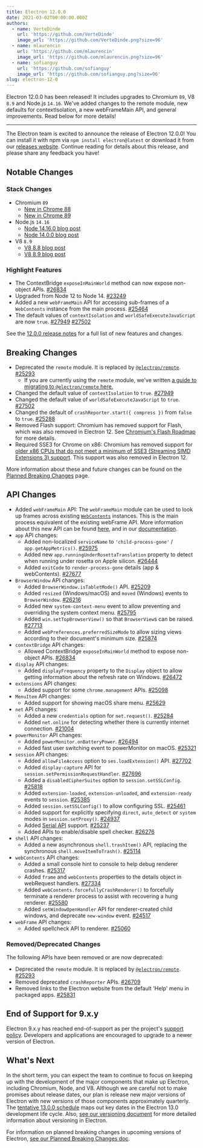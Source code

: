```yaml
---
title: Electron 12.0.0
date: 2021-03-02T00:00:00.000Z
authors:
  - name: VerteDinde
    url: 'https://github.com/VerteDinde'
    image_url: 'https://github.com/VerteDinde.png?size=96'
  - name: mlaurencin
    url: 'https://github.com/mlaurencin'
    image_url: 'https://github.com/mlaurencin.png?size=96'
  - name: sofianguy
    url: 'https://github.com/sofianguy'
    image_url: 'https://github.com/sofianguy.png?size=96'
slug: electron-12-0
---
```


Electron 12.0.0 has been released! It includes upgrades to Chromium `89`, V8 `8.9` and Node.js `14.16`. We've added changes to the remote module, new defaults for contextIsolation, a new webFrameMain API, and general improvements. Read below for more details!

---

The Electron team is excited to announce the release of Electron 12.0.0! You can install it with npm via `npm install electron@latest` or download it from our [releases website](https://electronjs.org/releases/stable). Continue reading for details about this release, and please share any feedback you have!

## Notable Changes

### Stack Changes

- Chromium `89`
  - [New in Chrome 88](https://developer.chrome.com/blog/new-in-chrome-88/)
  - [New in Chrome 89](https://developer.chrome.com/blog/new-in-chrome-89/)
- Node.js `14.16`
  - [Node 14.16.0 blog post](https://nodejs.org/en/blog/release/v14.16.0/)
  - [Node 14.0.0 blog post](https://nodejs.org/en/blog/release/v14.0.0/)
- V8 `8.9`
  - [V8 8.8 blog post](https://v8.dev/blog/v8-release-88)
  - [V8 8.9 blog post](https://v8.dev/blog/v8-release-89)

### Highlight Features

- The ContextBridge `exposeInMainWorld` method can now expose non-object APIs. [#26834](https://github.com/electron/electron/pull/26834)
- Upgraded from Node 12 to Node 14. [#23249](https://github.com/electron/electron/pull/25249)
- Added a new `webFrameMain` API for accessing sub-frames of a `WebContents` instance from the main process. [#25464](https://github.com/electron/electron/pull/25464)
- The default values of `contextIsolation` and `worldSafeExecuteJavaScript` are now `true`. [#27949](https://github.com/electron/electron/pull/27949) [#27502](https://github.com/electron/electron/pull/27502)

See the [12.0.0 release notes](https://github.com/electron/electron/releases/tag/v12.0.0) for a full list of new features and changes.

## Breaking Changes

- Deprecated the `remote` module. It is replaced by [`@electron/remote`](https://github.com/electron/remote). [#25293](https://github.com/electron/electron/pull/25293)
  - If you are currently using the `remote` module, we've written [a guide to migrating to `@electron/remote` here.](https://github.com/electron/remote#migrating-from-remote)
- Changed the default value of `contextIsolation` to `true`. [#27949](https://github.com/electron/electron/pull/27949)
- Changed the default value of `worldSafeExecuteJavaScript` to `true`. [#27502](https://github.com/electron/electron/pull/27502)
- Changed the default of `crashReporter.start({ compress })` from `false` to `true`. [#25288](https://github.com/electron/electron/pull/25288)
- Removed Flash support: Chromium has removed support for Flash, which was also removed in Electron 12. See [Chromium's Flash Roadmap](https://www.chromium.org/flash-roadmap) for more details.
- Required SSE3 for Chrome on x86: Chromium has removed support for [older x86 CPUs that do not meet a minimum of SSE3 (Streaming SIMD Extensions 3) support](https://docs.google.com/document/d/1QUzL4MGNqX4wiLvukUwBf6FdCL35kCDoEJTm2wMkahw/edit#heading=h.7nki9mck5t64). This support was also removed in Electron 12.

More information about these and future changes can be found on the [Planned Breaking Changes](https://github.com/electron/electron/blob/master/docs/breaking-changes.md) page.

## API Changes

- Added `webFrameMain` API: The `webFrameMain` module can be used to look up frames across existing [`WebContents`](https://www.electronjs.org/docs/api/web-contents.md) instances. This is the main process equivalent of the existing webFrame API. More information about this new API can be found [here](https://github.com/electron/electron/pull/25464), and in our [documentation](https://www.electronjs.org/docs/api/web-frame-main).
- `app` API changes:
  - Added non-localized `serviceName` to `'child-process-gone'` / `app.getAppMetrics()`. [#25975](https://github.com/electron/electron/pull/25975)
  - Added new `app.runningUnderRosettaTranslation` property to detect when running under rosetta on Apple silicon. [#26444](https://github.com/electron/electron/pull/26444)
  - Added `exitCode` to `render-process-gone` details (app & webContents). [#27677](https://github.com/electron/electron/pull/27677)
- `BrowserWindow` API changes:
  - Added `BrowserWindow.isTabletMode()` API. [#25209](https://github.com/electron/electron/pull/25209)
  - Added `resized` (Windows/macOS) and `moved` (Windows) events to `BrowserWindow`. [#26216](https://github.com/electron/electron/pull/26216)
  - Added new `system-context-menu` event to allow preventing and overriding the system context menu. [#25795](https://github.com/electron/electron/pull/25795)
  - Added `win.setTopBrowserView()` so that `BrowserView`s can be raised. [#27713](https://github.com/electron/electron/pull/27713)
  - Added `webPreferences.preferredSizeMode` to allow sizing views according to their document's minimum size. [#25874](https://github.com/electron/electron/pull/25874)
- `contextBridge` API changes:
  - Allowed ContextBridge `exposeInMainWorld` method to expose non-object APIs. [#26834](https://github.com/electron/electron/pull/26834)
- `display` API changes:
  - Added `displayFrequency` property to the `Display` object to allow getting information about the refresh rate on Windows. [#26472](https://github.com/electron/electron/pull/26472)
- `extensions` API changes:
  - Added support for some `chrome.management` APIs. [#25098](https://github.com/electron/electron/pull/25098)
- `MenuItem` API changes:
  - Added support for showing macOS share menu. [#25629](https://github.com/electron/electron/pull/25629)
- `net` API changes:
  - Added a new `credentials` option for `net.request()`. [#25284](https://github.com/electron/electron/pull/25284)
  - Added `net.online` for detecting whether there is currently internet connection. [#21004](https://github.com/electron/electron/pull/21004)
- `powerMonitor` API changes:
  - Added `powerMonitor.onBatteryPower`. [#26494](https://github.com/electron/electron/pull/26494)
  - Added fast user switching event to powerMonitor on macOS. [#25321](https://github.com/electron/electron/pull/25321)
- `session` API changes:
  - Added `allowFileAccess` option to `ses.loadExtension()` API. [#27702](https://github.com/electron/electron/pull/27702)
  - Added `display-capture` API for `session.setPermissionRequestHandler`. [#27696](https://github.com/electron/electron/pull/27696)
  - Added a `disabledCipherSuites` option to `session.setSSLConfig`. [#25818](https://github.com/electron/electron/pull/25818)
  - Added `extension-loaded`, `extension-unloaded`, and `extension-ready` events to `session`. [#25385](https://github.com/electron/electron/pull/25385)
  - Added `session.setSSLConfig()` to allow configuring SSL. [#25461](https://github.com/electron/electron/pull/25461)
  - Added support for explicitly specifying `direct`, `auto_detect` or `system` modes in `session.setProxy()`. [#24937](https://github.com/electron/electron/pull/24937)
  - Added [Serial API](https://web.dev/serial/) support. [#25237](https://github.com/electron/electron/pull/25237)
  - Added APIs to enable/disable spell checker. [#26276](https://github.com/electron/electron/pull/26276)
- `shell` API changes:
  - Added a new asynchronous `shell.trashItem()` API, replacing the synchronous `shell.moveItemToTrash()`. [#25114](https://github.com/electron/electron/pull/25114)
- `webContents` API changes:
  - Added a small console hint to console to help debug renderer crashes. [#25317](https://github.com/electron/electron/pull/25317)
  - Added `frame` and `webContents` properties to the details object in webRequest handlers. [#27334](https://github.com/electron/electron/pull/27334)
  - Added `webContents.forcefullyCrashRenderer()` to forcefully terminate a renderer process to assist with recovering a hung renderer. [#25580](https://github.com/electron/electron/pull/25580)
  - Added `setWindowOpenHandler` API for renderer-created child windows, and deprecate `new-window` event. [#24517](https://github.com/electron/electron/pull/24517)
- `webFrame` API changes:
  - Added spellcheck API to renderer. [#25060](https://github.com/electron/electron/pull/25060)

### Removed/Deprecated Changes

The following APIs have been removed or are now deprecated:

- Deprecated the `remote` module. It is replaced by [`@electron/remote`](https://github.com/electron/remote). [#25293](https://github.com/electron/electron/pull/25293)
- Removed deprecated `crashReporter` APIs. [#26709](https://github.com/electron/electron/pull/26709)
- Removed links to the Electron website from the default 'Help' menu in packaged apps. [#25831](https://github.com/electron/electron/pull/25831)

## End of Support for 9.x.y

Electron 9.x.y has reached end-of-support as per the project's [support policy](https://electronjs.org/docs/tutorial/support#supported-versions). Developers and applications are encouraged to upgrade to a newer version of Electron.

## What's Next

In the short term, you can expect the team to continue to focus on keeping up with the development of the major components that make up Electron, including Chromium, Node, and V8. Although we are careful not to make promises about release dates, our plan is release new major versions of Electron with new versions of those components approximately quarterly. The [tentative 13.0.0 schedule](https://electronjs.org/docs/tutorial/electron-timelines) maps out key dates in the Electron 13.0 development life cycle. Also, [see our versioning document](https://electronjs.org/docs/tutorial/electron-versioning) for more detailed information about versioning in Electron.

For information on planned breaking changes in upcoming versions of Electron, [see our Planned Breaking Changes doc](https://github.com/electron/electron/blob/master/docs/breaking-changes.md).
